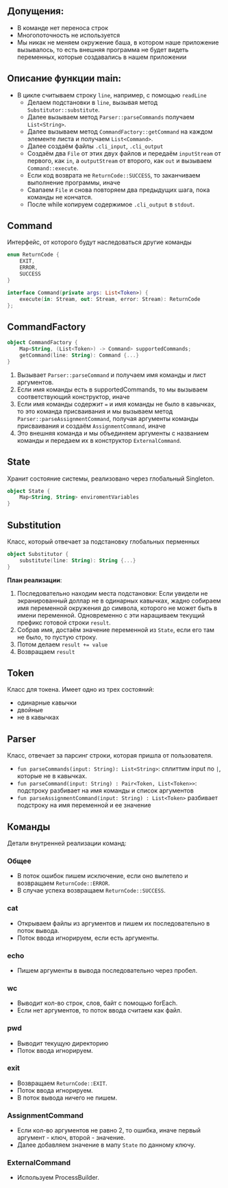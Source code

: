 ## Допущения:

* В команде нет переноса строк
* Многопоточность не используется
* Мы никак не меняем окружение баша, в котором наше приложение вызывалось, то есть внешняя программа не будет видеть переменных, которые создавались в нашем приложении

## Описание функции main: 
*   В цикле считываем строку `line`, например, с помощью `readLine`
    *   Делаем подстановки в `line`, вызывая метод `Substitutor::substitute`.
    *   Далее вызываем метод `Parser::parseCommands` получаем `List<String>`.
    *   Далее вызываем метод `CommandFactory::getCommand` на каждом элементе листа и получаем `List<Command>`.
    *   Далее создаём файлы `.cli_input`, `.cli_output`
    *   Создаём два `File` от этих двух файлов и передаём `inputStream` от первого, как `in`, а `outputStream` от второго, как `out` и вызываем `Command::execute`.
    *   Если код возврата не `ReturnCode::SUCCESS`, то заканчиваем выполнение программы, иначе
    *   Свапаем `File` и снова повторяем два предыдущих шага, пока команды не кончатся.
    *   После while копируем содержимое `.cli_output` в `stdout`.

## Command 
Интерфейс, от которого будут наследоваться другие команды 
```kotlin    
enum ReturnCode {
    EXIT,
    ERROR,
    SUCCESS
}

interface Command(private args: List<Token>) {
    execute(in: Stream, out: Stream, error: Stream): ReturnCode
};
```

## CommandFactory 
```kotlin
object CommandFactory {
    Map<String, (List<Token>) -> Command> supportedCommands;
    getCommand(line: String): Command {...}
}
```
1. Вызывает `Parser::parseCommand` и получаем имя команды и лист аргументов.
2. Если имя команды есть в supportedCommands, то мы вызываем соответствующий конструктор, иначе
3. Если имя команды содержит `=` и имя команды не было в кавычках, то это команда присваивания и мы вызываем метод `Parser::parseAssignmentCommand`, получая аргументы команды присваивания и создаём `AssignmentCommand`, иначе
4. Это внешняя команда и мы объединяем аргументы с названием команды и передаем их в конструктор `ExternalCommand`.

## State 
Хранит состояние системы, реализовано через глобальный Singleton.

```kotlin
object State {
    Map<String, String> enviromentVariables
}
```


## Substitution
Класс, который отвечает за подстановку глобальных перменных
```kotlin
object Substitutor {
    substitute(line: String): String {...}
}
```

**План реализации**: 
1.  Последовательно находим места подстановки: Если увидели не экранированный доллар не в одинарных кавычках, жадно собираем имя переменной окружения до символа, которого не может быть в имени переменной. Одновременно с эти наращиваем текущий префикс готовой строки `result`.
2.  Собрав имя, достаём значение переменной из `State`, если его там не было, то пустую строку.
3.   Потом делаем `result += value`
4.   Возвращаем `result`

## Token
Класс для токена. Имеет одно из трех состояний: 
* одинарные кавычки
* двойные 
* не в кавычках

## Parser
Класс, отвечает за парсинг строки, которая пришла от пользователя.
* `fun parseCommands(input: String): List<String>`: сплиттим input по `|`, которые не в кавычках.
* `fun parseCommand(input: String) : Pair<Token, List<Token>>`: подстроку разбивает на имя команды и список аргументов
* `fun parseAssignmentCommand(input: String) : List<Token>` разбивает подстроку на имя переменной и ее значение

## Команды
Детали внутренней реализации команд:
### Общее

* В поток ошибок пишем исключение, если оно вылетело и возвращаем `ReturnCode::ERROR`.
* В случае успеха возвращаем `ReturnCode::SUCCESS`.
### cat
* Открываем файлы из аргументов и пишем их последовательно в поток вывода.
* Поток ввода игнорируем, если есть аргументы.

### echo
* Пишем аргументы в вывода последовательно через пробел.

### wc
* Выводит кол-во строк, слов, байт с помощью forEach.
* Если нет аргументов, то поток ввода считаем как файл.

### pwd
* Выводит текущую директорию
* Поток ввода игнорируем. 

### exit
* Возвращаем `ReturnCode::EXIT`.
* Поток ввода игнорируем. 
* В поток вывода ничего не пишем.

### AssignmentCommand
* Если кол-во аргументов не равно 2, то ошибка, иначе первый аргумент - ключ, второй - значение.
* Далее добавляем значение в мапу `State` по данному ключу.

### ExternalCommand
* Используем ProcessBuilder.
